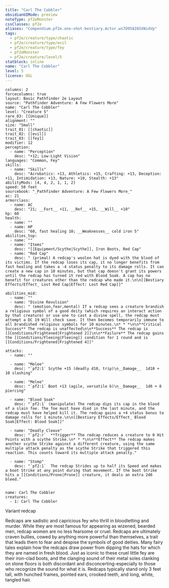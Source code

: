 ```yaml
---
title: "Carl The Cobbler"
obsidianUIMode: preview
noteType: pf2eMonster
cssClasses: pf2e
aliases: "Compendium.pf2e.one-shot-bestiary.Actor.ws7D95828SXNi4Vp" 
tags:
  - pf2e/creature/type/chaotic
  - pf2e/creature/type/evil
  - pf2e/creature/type/fey
  - pf2eMonster
  - pf2e/creature/level/5
statblock: inline
name: "Carl The Cobbler"
level: 5
license: OGL
---
```


```statblock
columns: 2
forcecolumns: true
layout: Basic Pathfinder 2e Layout
source: "Pathfinder Adventure: A Few Flowers More"
name: "Carl The Cobbler"
level: "Creature 5"
rare_03: [[Unique]]
alignment: ""
size: "Small"
trait_01: [[chaotic]]
trait_02: [[evil]]
trait_03: [[fey]]
modifier: 12
perception:
  - name: "Perception"
    desc: "+12; Low-Light Vision"
languages: "Common, Fey"
skills:
  - name: "Skills"
    desc: "Acrobatics: +13, Athletics: +15, Crafting: +13, Deception: +11, Intimidation: +13, Nature: +10, Stealth: +13"
abilityMods: [4, 4, 2, 1, 1, 2]
speed: 50 feet
sourcebook: "_Pathfinder Adventure: A Few Flowers More_"
ac: 21
armorclass:
  - name: AC
    desc: "21; __Fort__ +11, __Ref__ +15, __Will__ +10"
hp: 60
health:
  - name: ""
  - name: HP
    desc: "60, fast healing 10; __Weaknesses__ cold iron 5"
abilities_top:
  - name: ""
  - name: "Items"
    desc: "[[Equipment/Scythe|Scythe]], Iron Boots, Red Cap"
  - name: "Red Cap"
    desc: " (primal) A redcap's woolen hat is dyed with the blood of its victims. If the redcap loses its cap, it no longer benefits from fast healing and takes a -4 status penalty to its damage rolls. It can create a new cap in 10 minutes, but that cap doesn't grant its powers until the redcap has turned it red with Blood Soak. A cap has no benefit for creatures other than the redcap who made it.\n\n[[Bestiary Effects/Effect_ Lost Red Cap|Effect: Lost Red Cap]]"

abilities_mid:
  - name: ""
  - name: "Divine Revulsion"
    desc: " (emotion,fear,mental) If a redcap sees a creature brandish a religious symbol of a good deity (which requires an interact action by that creature) or use one to cast a divine spell, the redcap must attempt a DC 19 Will check save. It then becomes temporarily immune to all brandished religious symbols for 10 minutes.\n* * *\n\n**Critical Success** The redcap is unaffected\n\n**Success** The redcap is [[Conditions/Frightened|Frightened 2]]\n\n**Failure** The redcap gains the [[Conditions/Fleeing|Fleeing]] condition for 1 round and is [[Conditions/Frightened|Frightened 4]]"

attacks:
  - name: ""

  - name: "Melee"
    desc: "`pf2:1` Scythe +15 (deadly d10, trip)\n__Damage__  1d10 + 10 slashing"

  - name: "Melee"
    desc: "`pf2:1` Boot +13 (agile, versatile b)\n__Damage__  1d6 + 8 piercing"

  - name: "Blood Soak"
    desc: "`pf2:1` (manipulate) The redcap dips its cap in the blood of a slain foe. The foe must have died in the last minute, and the redcap must have helped kill it. The redcap gains a +4 status bonus to damage rolls for 1 minute.\n\n[[Bestiary Effects/Effect_ Blood Soak|Effect: Blood Soak]]"

  - name: "Deadly Cleave"
    desc: "`pf2:r`  **Trigger** The redcap reduces a creature to 0 Hit Points with a scythe Strike.\n* * *\n\n**Effect** The redcap makes another scythe Strike against a different creature, using the same multiple attack penalty as the scythe Strike that triggered this reaction. This counts toward its multiple attack penalty."

  - name: "Stomp"
    desc: "`pf2:1`  The redcap Strides up to half its Speed and makes a boot Strike at any point during that movement. If the boot Strike hits a [[Conditions/Prone|Prone]] creature, it deals an extra 2d6 bleed."
 
```

```encounter-table
name: Carl The Cobbler
creatures:
  - 1: Carl The Cobbler
```


Variant redcap

Redcaps are sadistic and capricious fey who thrill in bloodletting and murder. While they are most famous for appearing as wizened, bearded men, redcap women are no less fearsome or cruel. Redcaps are ultimately craven bullies, cowed by anything more powerful than themselves, a trait that leads them to fear and despise the symbols of good deities. Many fairy tales explain how the redcaps draw power from dipping the hats for which they are named in fresh blood. Just as iconic to these cruel little fey are their iron-clad boots, and the clanging sound of their metal soles clanking on stone floors is both discordant and disconcerting-especially to those who recognize the sound for what it is. Redcaps typically stand only 3 feet tall, with hunched frames, pointed ears, crooked teeth, and long, white, tangled hair.
